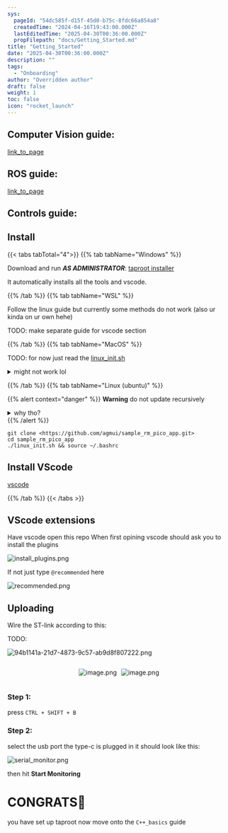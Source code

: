 ```yaml
---
sys:
  pageId: "54dc585f-d15f-45d0-b75c-8fdc66a854a8"
  createdTime: "2024-04-16T19:43:00.000Z"
  lastEditedTime: "2025-04-30T00:36:00.000Z"
  propFilepath: "docs/Getting_Started.md"
title: "Getting_Started"
date: "2025-04-30T00:36:00.000Z"
description: ""
tags:
  - "Onboarding"
author: "Overridden author"
draft: false
weight: 1
toc: false
icon: "rocket_launch"
---
```


## Computer Vision guide:

[link_to_page](86d45bc0-388b-4d26-8848-44f255f73d0e)

## ROS guide:

[link_to_page](3c76c1de-ec8f-46d6-8b0a-294005edc2d5)

## Controls guide:

## Install

{{< tabs tabTotal="4">}}
{{% tab tabName="Windows" %}}

Download and run _**AS ADMINISTRATOR**_: [taproot installer](https://github.com/Thornbots/TeachingFreshies/releases/tag/1.0)

It automatically installs all the tools and vscode.

{{% /tab %}}
{{% tab tabName="WSL" %}}

Follow the linux guide but currently some methods do not work (also ur kinda on ur own hehe)

TODO: make separate guide for vscode section

{{% /tab %}}
{{% tab tabName="MacOS" %}}

TODO: for now just read the [linux_init.sh](https://github.com/agmui/sample_rm_pico_app/blob/main/linux_init.sh)

<details>
<summary>might not work lol</summary>

`brew install libusb pkg-config`

Next install: [vscode](https://code.visualstudio.com/Download)

</details>

{{% /tab %}}
{{% tab tabName="Linux (ubuntu)" %}}

{{% alert context="danger" %}}
**Warning** do not update recursively
<details>
<summary>why tho?</summary>
There are some submodules that may go on for a while (like tinyusb) and I highly
recommend you don't need to get them.
If you want to see what submodules I update just look in `linux_init.sh`
</details>
{{% /alert %}}

```shell
git clone <https://github.com/agmui/sample_rm_pico_app.git>
cd sample_rm_pico_app
./linux_init.sh && source ~/.bashrc
```

## Install VScode

[vscode](https://code.visualstudio.com/Download)

{{% /tab %}}
{{< /tabs >}}

## VScode extensions

Have vscode open this repo
When first opining vscode should ask you to install the plugins

![install_plugins.png](https://prod-files-secure.s3.us-west-2.amazonaws.com/d518164a-d88e-44d1-a4ee-3adb3bd8bce0/89bd30f0-1825-4e77-867b-0a41ce370880/install_plugins.png?X-Amz-Algorithm=AWS4-HMAC-SHA256&X-Amz-Content-Sha256=UNSIGNED-PAYLOAD&X-Amz-Credential=ASIAZI2LB46647J6SHC3%2F20250725%2Fus-west-2%2Fs3%2Faws4_request&X-Amz-Date=20250725T004516Z&X-Amz-Expires=3600&X-Amz-Security-Token=IQoJb3JpZ2luX2VjEBAaCXVzLXdlc3QtMiJHMEUCIQDM5kPdvFTST8X3%2BCYpaedOCxa7%2BlrI5j7xDq02oBD0wAIgannqJkK3be6mNZFkJnXwqnhk1JxuQiysmTMRKSduxGMq%2FwMIORAAGgw2Mzc0MjMxODM4MDUiDDqRwpUBoIgEYC97FyrcAwfAa5mhqZW3CrV%2Fg4KPzxgiF7jqR75s9Hcr0KLI90%2By4uPWQpR46N7LR6p4Q92RtKmY%2BpWjvoh%2BTcBzzokLsDKM0KfoBs%2FEs4c3iT1b86pBNQMfeZZnRVEn9BTIrretF0ZwwQ0th2MwmPaqnlREbhaf6Z%2BfWcn9iJmCQWET8XP6aYD8aC39TWvE0srP5gWh0mjujb75ByM2kC1HqVOTW9H9oE44JCHJiYQTiK5kS7C9w2jSmW0a1rkWIodvrYQx5qxtoIogxqCFOEFtQqUDTBQmmkeKzuSMD3z12Jvia3vNNNgb3EA%2BLQUkQ23J8qFacGOm3Cv2YMqzDzXOr%2BxWnshIZz9DG7krZjYshz%2Fipl2M%2F6NDpMg5UFI5Aj5QeBdIc2irCx1ywfDl2bhStOD4goC4jgiXc5ZdCvzO%2BpmmDCpJ9ufoyxvFvNsXFYuJVCFXA1DGUTSKDmrHzgrxURcQYYSpjWquvgDmpKvbfYeYACAAGCRRGFtdS9qJTGIT%2B4E%2FFFqrTBOKfZQsXBs%2Bt%2FKQVD6ahlokLBLYQVsshbxPF7CjgFtho4ODpVTVfllXdUDFmTB4%2FIRMpcXxLsC%2BA7ffGXgQ6FIfToaH5g7vA%2BQYfKcafsS4rk%2FABRVrxPx5MPqJi8QGOqUBrzv3irja0%2FWOzZKE80YcC0J5%2B2iKpnF01JfcttSMxoXNZvtX0JkcFrntKsutbguQCnnFKPGzkS0gl4HmdFNDnbt0ZIQIL7HEU5IdywclCHrgCeRwCWhMj6S9nms5FquSuAhnKN6Z8O4%2BS%2B3bu6Kia2WzmMrUAurIy9lc0gwGo13%2FBQWflHYukjBOdP%2BaZgUc1lX70vOWGz2o9z%2F%2B%2B473R%2Fo5Vpr%2F&X-Amz-Signature=c693ae6d3749703f0b891df16b7ec51c7fa01f74246cf3533de882dcbd9ceec5&X-Amz-SignedHeaders=host&x-amz-checksum-mode=ENABLED&x-id=GetObject)

If not just type `@recommended` here  

![recommended.png](https://prod-files-secure.s3.us-west-2.amazonaws.com/d518164a-d88e-44d1-a4ee-3adb3bd8bce0/61e661e9-5d85-4dfc-be0d-8d2097a5e793/recommended.png?X-Amz-Algorithm=AWS4-HMAC-SHA256&X-Amz-Content-Sha256=UNSIGNED-PAYLOAD&X-Amz-Credential=ASIAZI2LB46647J6SHC3%2F20250725%2Fus-west-2%2Fs3%2Faws4_request&X-Amz-Date=20250725T004516Z&X-Amz-Expires=3600&X-Amz-Security-Token=IQoJb3JpZ2luX2VjEBAaCXVzLXdlc3QtMiJHMEUCIQDM5kPdvFTST8X3%2BCYpaedOCxa7%2BlrI5j7xDq02oBD0wAIgannqJkK3be6mNZFkJnXwqnhk1JxuQiysmTMRKSduxGMq%2FwMIORAAGgw2Mzc0MjMxODM4MDUiDDqRwpUBoIgEYC97FyrcAwfAa5mhqZW3CrV%2Fg4KPzxgiF7jqR75s9Hcr0KLI90%2By4uPWQpR46N7LR6p4Q92RtKmY%2BpWjvoh%2BTcBzzokLsDKM0KfoBs%2FEs4c3iT1b86pBNQMfeZZnRVEn9BTIrretF0ZwwQ0th2MwmPaqnlREbhaf6Z%2BfWcn9iJmCQWET8XP6aYD8aC39TWvE0srP5gWh0mjujb75ByM2kC1HqVOTW9H9oE44JCHJiYQTiK5kS7C9w2jSmW0a1rkWIodvrYQx5qxtoIogxqCFOEFtQqUDTBQmmkeKzuSMD3z12Jvia3vNNNgb3EA%2BLQUkQ23J8qFacGOm3Cv2YMqzDzXOr%2BxWnshIZz9DG7krZjYshz%2Fipl2M%2F6NDpMg5UFI5Aj5QeBdIc2irCx1ywfDl2bhStOD4goC4jgiXc5ZdCvzO%2BpmmDCpJ9ufoyxvFvNsXFYuJVCFXA1DGUTSKDmrHzgrxURcQYYSpjWquvgDmpKvbfYeYACAAGCRRGFtdS9qJTGIT%2B4E%2FFFqrTBOKfZQsXBs%2Bt%2FKQVD6ahlokLBLYQVsshbxPF7CjgFtho4ODpVTVfllXdUDFmTB4%2FIRMpcXxLsC%2BA7ffGXgQ6FIfToaH5g7vA%2BQYfKcafsS4rk%2FABRVrxPx5MPqJi8QGOqUBrzv3irja0%2FWOzZKE80YcC0J5%2B2iKpnF01JfcttSMxoXNZvtX0JkcFrntKsutbguQCnnFKPGzkS0gl4HmdFNDnbt0ZIQIL7HEU5IdywclCHrgCeRwCWhMj6S9nms5FquSuAhnKN6Z8O4%2BS%2B3bu6Kia2WzmMrUAurIy9lc0gwGo13%2FBQWflHYukjBOdP%2BaZgUc1lX70vOWGz2o9z%2F%2B%2B473R%2Fo5Vpr%2F&X-Amz-Signature=f415637f8b8ee75c7de2d8885368fb7a7cbe0590734d7b6cc586336b560b737d&X-Amz-SignedHeaders=host&x-amz-checksum-mode=ENABLED&x-id=GetObject)

## Uploading

Wire the ST-link according to this:

TODO:

![94b1141a-21d7-4873-9c57-ab9d8f807222.png](https://prod-files-secure.s3.us-west-2.amazonaws.com/d518164a-d88e-44d1-a4ee-3adb3bd8bce0/e5fad17d-ab82-4300-9f4c-505ab4b1202c/94b1141a-21d7-4873-9c57-ab9d8f807222.png?X-Amz-Algorithm=AWS4-HMAC-SHA256&X-Amz-Content-Sha256=UNSIGNED-PAYLOAD&X-Amz-Credential=ASIAZI2LB46647J6SHC3%2F20250725%2Fus-west-2%2Fs3%2Faws4_request&X-Amz-Date=20250725T004516Z&X-Amz-Expires=3600&X-Amz-Security-Token=IQoJb3JpZ2luX2VjEBAaCXVzLXdlc3QtMiJHMEUCIQDM5kPdvFTST8X3%2BCYpaedOCxa7%2BlrI5j7xDq02oBD0wAIgannqJkK3be6mNZFkJnXwqnhk1JxuQiysmTMRKSduxGMq%2FwMIORAAGgw2Mzc0MjMxODM4MDUiDDqRwpUBoIgEYC97FyrcAwfAa5mhqZW3CrV%2Fg4KPzxgiF7jqR75s9Hcr0KLI90%2By4uPWQpR46N7LR6p4Q92RtKmY%2BpWjvoh%2BTcBzzokLsDKM0KfoBs%2FEs4c3iT1b86pBNQMfeZZnRVEn9BTIrretF0ZwwQ0th2MwmPaqnlREbhaf6Z%2BfWcn9iJmCQWET8XP6aYD8aC39TWvE0srP5gWh0mjujb75ByM2kC1HqVOTW9H9oE44JCHJiYQTiK5kS7C9w2jSmW0a1rkWIodvrYQx5qxtoIogxqCFOEFtQqUDTBQmmkeKzuSMD3z12Jvia3vNNNgb3EA%2BLQUkQ23J8qFacGOm3Cv2YMqzDzXOr%2BxWnshIZz9DG7krZjYshz%2Fipl2M%2F6NDpMg5UFI5Aj5QeBdIc2irCx1ywfDl2bhStOD4goC4jgiXc5ZdCvzO%2BpmmDCpJ9ufoyxvFvNsXFYuJVCFXA1DGUTSKDmrHzgrxURcQYYSpjWquvgDmpKvbfYeYACAAGCRRGFtdS9qJTGIT%2B4E%2FFFqrTBOKfZQsXBs%2Bt%2FKQVD6ahlokLBLYQVsshbxPF7CjgFtho4ODpVTVfllXdUDFmTB4%2FIRMpcXxLsC%2BA7ffGXgQ6FIfToaH5g7vA%2BQYfKcafsS4rk%2FABRVrxPx5MPqJi8QGOqUBrzv3irja0%2FWOzZKE80YcC0J5%2B2iKpnF01JfcttSMxoXNZvtX0JkcFrntKsutbguQCnnFKPGzkS0gl4HmdFNDnbt0ZIQIL7HEU5IdywclCHrgCeRwCWhMj6S9nms5FquSuAhnKN6Z8O4%2BS%2B3bu6Kia2WzmMrUAurIy9lc0gwGo13%2FBQWflHYukjBOdP%2BaZgUc1lX70vOWGz2o9z%2F%2B%2B473R%2Fo5Vpr%2F&X-Amz-Signature=6bd281b43ec91e9783e65ee4eff0e75fd520be88240247db38d3d340cf9f9dd8&X-Amz-SignedHeaders=host&x-amz-checksum-mode=ENABLED&x-id=GetObject)

<div style="display: flex;flex-direction: row; column-gap:10px; max-width: 630px;justify-content: center;">
<div>

![image.png](https://prod-files-secure.s3.us-west-2.amazonaws.com/d518164a-d88e-44d1-a4ee-3adb3bd8bce0/210ecb78-1116-4d7b-b9b7-2292f66fa2c2/image.png?X-Amz-Algorithm=AWS4-HMAC-SHA256&X-Amz-Content-Sha256=UNSIGNED-PAYLOAD&X-Amz-Credential=ASIAZI2LB466VB2IDHSX%2F20250725%2Fus-west-2%2Fs3%2Faws4_request&X-Amz-Date=20250725T004519Z&X-Amz-Expires=3600&X-Amz-Security-Token=IQoJb3JpZ2luX2VjEBAaCXVzLXdlc3QtMiJHMEUCIGUOqJRhxw4cc%2B9Zt5UuK%2FW10TFZnR9Sd%2FqfBpI9avN2AiEAhQDOwt1xI8922DqqXg1Zfeje%2Fcr9pSnReosfLWdNM4cq%2FwMIORAAGgw2Mzc0MjMxODM4MDUiDFlc11BKUC4Po25CvircAyPVTm1jZ4Mr3tu7Kzxfq26C2LhUvBkMG0jXvHKK6o42GZ%2BMw3%2BPcos4bQQGlMlisQgdKxZCbT2C4OuxIOrTR%2B1k%2BN1t7h9gJYHaX32Hg5D9iUTGBYB4WG1XUd7CbHK5VAIUABdCV%2BalVUw9uSv5UI%2BoWwTxkP32cBbO6ZKmE59KR2voeYcqw91SaiC2zO9XZgo1dz4i1i4usUaa7q1Cyrj0R%2FPknI2FZaYhmj1OUai2oJ0rApVEl59h7fPmDXWdVzBv%2FqUV55Jd1iStyDH2ZkHBGIAIy%2BzN03fWZ79jW%2B7EC4r4OSH45RGiEERKhqLmuxo%2Bk2j3%2FwHbqPtpb9c%2BE%2F0NrFEk96mQ%2Bh2ux80PAZzNI8Jj2NDVXJ19ULxENI2g35wMD65t%2BeZTOUNGQrUDlMpjWxmmFJnf9LUljpt9HXEd%2FOl5yxS33DdUvY1vTu4d6UkjOulYnRFpNP8CGG7fVqM6k4OKCYV8c2LRU1%2B5xG19Hc7Sfw%2BWHbHyXW2JRN%2BBIB%2Bc4QiyWFvosKCNb5T4GkmmVGerZBGPTyrqpwP4nVhZD6ndxWEVj%2B6BMifoKKH5D4LUhMHeRZB9%2FroLLqRMg%2BV7GeRq8%2B3jhkqsjpkiL2kn6T3AtvQx8pPtK1CQMNSKi8QGOqUBOmyXCp73NDbjF5ajS%2BJYWUPjjCW%2FqX98CT3hxbjt1T8TQB%2FLcsl2bKZcN84%2FlCAgnqQPHNFZyiaSa7hC%2F3rEzT3IwGn0X0s6dfbf7P3zu6fnA%2BH21DoJxHEsnt7yLEoKWwFExlvqkZDj2slw3ikR0mymk7ikxrZG%2BsWcaEHAad40RrJE%2B7U0Hkv5MM0su3ViWnm4U5gWFvZ2udTa9Qc5hDNlHH6u&X-Amz-Signature=5fa898ffabe6bfd0d2390c5d93caa54b7135a1d11fd0cc692c5dd637b526c7cf&X-Amz-SignedHeaders=host&x-amz-checksum-mode=ENABLED&x-id=GetObject)

</div>
<div>

![image.png](https://prod-files-secure.s3.us-west-2.amazonaws.com/d518164a-d88e-44d1-a4ee-3adb3bd8bce0/33a0fd0f-8ca6-4a86-8e09-26e95ded1fff/image.png?X-Amz-Algorithm=AWS4-HMAC-SHA256&X-Amz-Content-Sha256=UNSIGNED-PAYLOAD&X-Amz-Credential=ASIAZI2LB466X2E4SHZT%2F20250725%2Fus-west-2%2Fs3%2Faws4_request&X-Amz-Date=20250725T004520Z&X-Amz-Expires=3600&X-Amz-Security-Token=IQoJb3JpZ2luX2VjEBAaCXVzLXdlc3QtMiJGMEQCIG0pfe%2FXcpueQApo0LDDjehYVPL%2FJCKvvIzJGFa%2FE8H0AiAZkuxzvEKA%2FzRHfd7X7wB4W4%2FJMdzz%2BUPECDMHS0PVnyr%2FAwg5EAAaDDYzNzQyMzE4MzgwNSIMadjAw6FAlAGGJvssKtwDVSKWAtKn4TFTjv9pHMuG%2FAMCfKnkuiiFGrZ0FR%2Bh%2FOza0DcDptfAiJiOV708crkf8kIoNcOoJnBYnH8317rgciuwbFI0QDswV2gi1cFvfPpSY8Lxua4SCn9oWIVG%2BBO7LIFh%2BjyrI2pEt5MG8hnWaeoF2clu83kzl8XjrZ5GCeY7DlgPjAbbmbMAySqz5m1f5EbBMyY7mlWs5oDwT0vN8YCPBoAB9Y8DcVFp10LwoIyuhTnes14oibyYh5ZmgQoYfN%2FFXhcqDu8a8AToQjqf1wes9y3JnSOaZF4ugSgQj5NTdOdHPEQXfm%2Fjb3J8%2BhZvu%2FycvaHD7%2F6y2gnKILEaHCPWEPs8cyn91%2Flmad3aJR%2FKscmudFj6tCOkWbyeYTrBAqysenDd3xKIOeZ34l%2F4Q8EEsBn5Uy5JX8aRPFrF1Hx6FcITo6MdDU45Bi9lrEeSuDAk2NGucayi%2B6Eri92GrvX9reaoyshJzebAF0LunyjYeKpdqOKPgqzFlXtzH6SsWgiO98jdya%2FlciXZjMyc21xDhPSir2VJGwYbaYtPzDDj1lqIm3N48wr2LT4navHPbikj%2B7l1q1Mx14wruywPXFNznKDhZS4htAZHyky6PTKNtEdjVeg3IJMZJuswpIqLxAY6pgHqIMO3GGcNtUS78FyhalWgLLn0ukpgOEk%2BUrozqblJh1DoV48wtwaNHK7q2EmB39ilkFPd0ZvrRu5BhkIGBPaWwvjwFQVIU0J662y3oqt8G6u7ezspiykVCWe67o%2F%2FGXmUFyvwM4sA%2FFcA6YY%2BP3Nznd0IEQpEdPVAnHMZLLf23Lcwl52eOBgeRuxM3qDSv1K7szNvS0MskeyU8n27YOEZvRwBYlDJ&X-Amz-Signature=aba93d9e72cffacaff9fa19b2f5cffa1f088fa93220155c549763d1dd93fa384&X-Amz-SignedHeaders=host&x-amz-checksum-mode=ENABLED&x-id=GetObject)

</div>
</div>

### Step 1:

press `CTRL + SHIFT + B`

### Step 2:

select the usb port the type-c is plugged in it should look like this:

![serial_monitor.png](https://prod-files-secure.s3.us-west-2.amazonaws.com/d518164a-d88e-44d1-a4ee-3adb3bd8bce0/f03f4774-05d4-4393-b6a0-d5efb6d315ab/serial_monitor.png?X-Amz-Algorithm=AWS4-HMAC-SHA256&X-Amz-Content-Sha256=UNSIGNED-PAYLOAD&X-Amz-Credential=ASIAZI2LB46647J6SHC3%2F20250725%2Fus-west-2%2Fs3%2Faws4_request&X-Amz-Date=20250725T004516Z&X-Amz-Expires=3600&X-Amz-Security-Token=IQoJb3JpZ2luX2VjEBAaCXVzLXdlc3QtMiJHMEUCIQDM5kPdvFTST8X3%2BCYpaedOCxa7%2BlrI5j7xDq02oBD0wAIgannqJkK3be6mNZFkJnXwqnhk1JxuQiysmTMRKSduxGMq%2FwMIORAAGgw2Mzc0MjMxODM4MDUiDDqRwpUBoIgEYC97FyrcAwfAa5mhqZW3CrV%2Fg4KPzxgiF7jqR75s9Hcr0KLI90%2By4uPWQpR46N7LR6p4Q92RtKmY%2BpWjvoh%2BTcBzzokLsDKM0KfoBs%2FEs4c3iT1b86pBNQMfeZZnRVEn9BTIrretF0ZwwQ0th2MwmPaqnlREbhaf6Z%2BfWcn9iJmCQWET8XP6aYD8aC39TWvE0srP5gWh0mjujb75ByM2kC1HqVOTW9H9oE44JCHJiYQTiK5kS7C9w2jSmW0a1rkWIodvrYQx5qxtoIogxqCFOEFtQqUDTBQmmkeKzuSMD3z12Jvia3vNNNgb3EA%2BLQUkQ23J8qFacGOm3Cv2YMqzDzXOr%2BxWnshIZz9DG7krZjYshz%2Fipl2M%2F6NDpMg5UFI5Aj5QeBdIc2irCx1ywfDl2bhStOD4goC4jgiXc5ZdCvzO%2BpmmDCpJ9ufoyxvFvNsXFYuJVCFXA1DGUTSKDmrHzgrxURcQYYSpjWquvgDmpKvbfYeYACAAGCRRGFtdS9qJTGIT%2B4E%2FFFqrTBOKfZQsXBs%2Bt%2FKQVD6ahlokLBLYQVsshbxPF7CjgFtho4ODpVTVfllXdUDFmTB4%2FIRMpcXxLsC%2BA7ffGXgQ6FIfToaH5g7vA%2BQYfKcafsS4rk%2FABRVrxPx5MPqJi8QGOqUBrzv3irja0%2FWOzZKE80YcC0J5%2B2iKpnF01JfcttSMxoXNZvtX0JkcFrntKsutbguQCnnFKPGzkS0gl4HmdFNDnbt0ZIQIL7HEU5IdywclCHrgCeRwCWhMj6S9nms5FquSuAhnKN6Z8O4%2BS%2B3bu6Kia2WzmMrUAurIy9lc0gwGo13%2FBQWflHYukjBOdP%2BaZgUc1lX70vOWGz2o9z%2F%2B%2B473R%2Fo5Vpr%2F&X-Amz-Signature=9b4d44e117354155c1016bd2712aafcbf3d3b3296fc762f52ceb8f0160c8bfea&X-Amz-SignedHeaders=host&x-amz-checksum-mode=ENABLED&x-id=GetObject)

then hit **Start Monitoring**

# CONGRATS🎉

you have set up taproot now move onto the `C++_basics` guide
